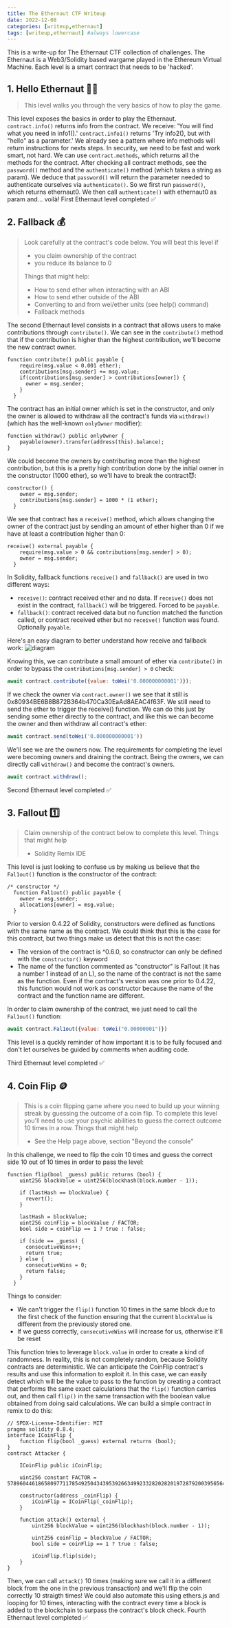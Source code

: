 ```yaml
---
title: The Ethernaut CTF Writeup
date: 2022-12-08
categories: [writeup,ethernaut]
tags: [writeup,ethernaut] #always lowercase
---
```


This is a write-up for The Ethernaut CTF collection of challenges. The Ethernaut is a Web3/Solidity based wargame played in the Ethereum Virtual Machine. Each level is a smart contract that needs to be 'hacked'.

## 1. Hello Ethernaut 🙌🏻
> This level walks you through the very basics of how to play the game.

This level exposes the basics in order to play the Ethernaut. `contract.info()` returns info from the 
contract. We receive: 'You will find what you need in info1().' `contract.info1()` returns 'Try info2(), but with "hello" as a parameter.' We already see a pattern where info methods will return instructions for nexts steps. In security, we need to be fast and work smart, not hard. We can use `contract.methods`, which returns all the methods for the contract. After checking all contract methods, see the `password()` method and the `authenticate()` method (which takes a string as param). We deduce that `password()` will return the parameter needed to authenticate ourselves via `authenticate()`. So we first run `password()`, which returns ethernaut0. We then call `authenticate()` with ethernaut0 as param and... voilà! First Ethernaut level completed ✅

## 2. Fallback 💰
> Look carefully at the contract's code below.
> You will beat this level if
> - you claim ownership of the contract
> - you reduce its balance to 0  
> 
> Things that might help: 
> - How to send ether when interacting with an ABI
> - How to send ether outside of the ABI
> - Converting to and from wei/ether units (see help() command)
> - Fallback methods

The second Ethernaut level consists in a contract that allows users to make contributions through `contribute()`. We can see in the `contribute()` method that if the contribution is higher than the highest contribution, we'll become the new contract owner.
``` solidity
function contribute() public payable {
    require(msg.value < 0.001 ether);
    contributions[msg.sender] += msg.value;
    if(contributions[msg.sender] > contributions[owner]) {
      owner = msg.sender;
    }
  }
```
The contract has an initial owner which is set in the constructor, and only the owner is allowed to withdraw all the contract's funds via `withdraw()` (which has the well-known `onlyOwner` modifier):
``` solidity
function withdraw() public onlyOwner {
    payable(owner).transfer(address(this).balance);
}
```
We could become the owners by contributing more than the highest contribution, but this is a pretty high contribution done by the initial owner in the constructor (1000 ether), so we'll have to break the contract😈:
``` solidity
constructor() {
    owner = msg.sender;
    contributions[msg.sender] = 1000 * (1 ether);
  }

```

We see that contract has a `receive()` method, which allows changing the owner of the contract just by sending an amount of ether higher than 0 if we have at least a contribution higher than 0:
``` solidity
receive() external payable {
    require(msg.value > 0 && contributions[msg.sender] > 0);
    owner = msg.sender;
  }
````
In Solidity, fallback functions `receive()` and `fallback()` are used in two different ways: 
- `receive()`: contract received ether and no data. If `receive()` does not exist in the contract, `fallback()` will be triggered. Forced to be `payable`.
- `fallback()`: contract received data but no function matched the function called, or contract received ether but no `receive()` function was found. Optionally `payable`.

Here's an easy diagram to better understand how receive and fallback work:
![diagram]()

Knowing this, we can contribute a small amount of ether via `contribute()` in order to bypass the `contributions[msg.sender] > 0` check:
```javascript
await contract.contribute({value: toWei('0.000000000001')});
```
If we check the owner via `contract.owner()` we see that it still is 0x80934BE6B8B872B364b470Ca30EaAd8AEAC4f63F. We still need to send the ether to trigger the receive() function.
We can do this just by sending some ether directly to the contract, and like this we can become the owner and then withdraw all contract's ether:
 
```javascript
await contract.send(toWei('0.000000000001'))
```

We'll see we are the owners now. The requirements for completing the level were becoming owners and draining the contract. Being the owners, we can directly call `withdraw()` and become the contract's owners.

```javascript
await contract.withdraw();
```
 Second Ethernaut level completed ✅

## 3. Fallout 1️⃣
> Claim ownership of the contract below to complete this level.
> Things that might help
> - Solidity Remix IDE

This level is just looking to confuse us by making us believe that the `Fal1out()` function is the constructor of the contract:
```solidity
/* constructor */
  function Fal1out() public payable {
    owner = msg.sender;
    allocations[owner] = msg.value;
  }
```
Prior to version 0.4.22 of Solidity, constructors were defined as functions with the same name as the contract. We could think that this is the case for this contract, but two things make us detect that this is not the case:
- The version of the contract is ^0.6.0, so constructor can only be defined with the `constructor()` keyword 
- The name of the function commented as "constructor" is Fal1out (it has a number 1 instead of an L), so the name of the contract is not the same as the function. Even if the contract's version was one prior to 0.4.22, this function would not work as constructor because the name of the contract and the function name are different. 

In order to claim ownership of the contract, we just need to call the `Fal1out()` function:
```javascript
await contract.Fal1out({value: toWei("0.00000001")})
```
This level is a quckly reminder of how important it is to be fully focused and don't let ourselves be guided by comments when auditing code.

Third Ethernaut level completed ✅

## 4. Coin Flip 🪙
>This is a coin flipping game where you need to build up your winning streak by guessing the outcome of a coin flip. To complete this level you'll need to use your psychic abilities to guess the correct outcome 10 times in a row.
> Things that might help
> - See the Help page above, section "Beyond the console"

In this challenge, we need to flip the coin 10 times and guess the correct side 10 out of 10 times in order to pass the level:
``` solidity
function flip(bool _guess) public returns (bool) {
    uint256 blockValue = uint256(blockhash(block.number - 1));

    if (lastHash == blockValue) {
      revert();
    }

    lastHash = blockValue;
    uint256 coinFlip = blockValue / FACTOR;
    bool side = coinFlip == 1 ? true : false;

    if (side == _guess) {
      consecutiveWins++;
      return true;
    } else {
      consecutiveWins = 0;
      return false;
    }
  }
```
Things to consider: 
- We can't trigger the `flip()` function 10 times in the same block due to the first check of the function ensuring that the current `blockValue` is different from the previously stored one.
- If we guess correctly, `consecutiveWins` will increase for us, otherwise it'll be reset

This function tries to leverage `block.value` in order to create a kind of randomness. In reality, this is not completely random, because Solidity contracts are deterministic. We can anticipate the CoinFlip contract's results and use this information to exploit it. In this case, we can easily detect which will be the value to pass to the function by creating a contract that performs the same exact calculations that the `flip()` function carries out, and then call `flip()` in the same transaction with the boolean value obtained from doing said calculations. We can build a simple contract in remix to do this:
```solidity
// SPDX-License-Identifier: MIT
pragma solidity 0.8.4;
interface ICoinFlip {
    function flip(bool _guess) external returns (bool);
}
contract Attacker {

    ICoinFlip public iCoinFlip;

    uint256 constant FACTOR = 57896044618658097711785492504343953926634992332820282019728792003956564819968;
    
    constructor(address _coinFlip) {
        iCoinFlip = ICoinFlip(_coinFlip);
    }

    function attack() external {
        uint256 blockValue = uint256(blockhash(block.number - 1));

        uint256 coinFlip = blockValue / FACTOR;
        bool side = coinFlip == 1 ? true : false;

        iCoinFlip.flip(side);
    }
}
```

Then, we can call `attack()` 10 times (making sure we call it in a different block from the one in the previous transaction) and we'll flip the coin correctly 10 straigth times! We could also automate this using ethers.js and looping for 10 times, interacting with the contract every time a block is added to the blockchain to surpass the contract's block check.
Fourth Ethernaut level completed ✅